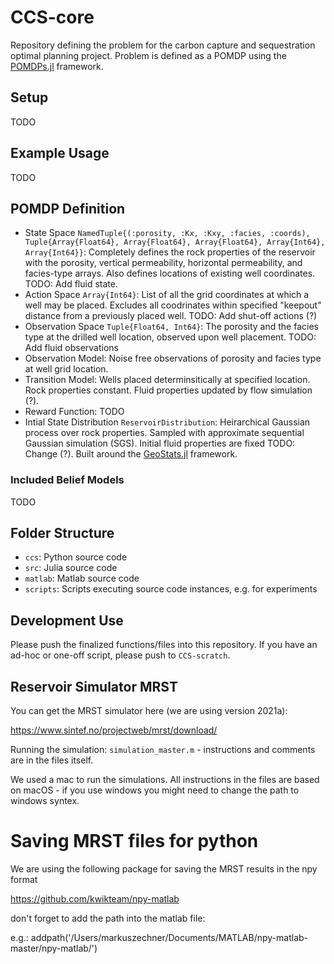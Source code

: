 # CCS-core
Repository defining the problem for the carbon capture and sequestration optimal planning project. Problem is defined as a POMDP using the [POMDPs.jl](https://github.com/JuliaPOMDP/POMDPs.jl) framework.

## Setup
TODO

## Example Usage
TODO

## POMDP Definition
- State Space `NamedTuple{(:porosity, :Kx, :Kxy, :facies, :coords), Tuple{Array{Float64}, Array{Float64}, Array{Float64}, Array{Int64}, Array{Int64}}`: Completely defines the rock properties of the reservoir with the porosity, vertical permeability, horizontal permeability, and facies-type arrays. Also defines locations of existing well coordinates. TODO: Add fluid state. 
- Action Space `Array{Int64}`: List of all the grid coordinates at which a well may be placed. Excludes all coodrinates within specified "keepout" distance from a previously placed well. TODO: Add shut-off actions (?)
- Observation Space `Tuple{Float64, Int64}`: The porosity and the facies type at the drilled well location, observed upon well placement.  TODO: Add fluid observations
- Observation Model: Noise free observations of porosity and facies type at well grid location. 
- Transition Model: Wells placed determinsitically at specified location. Rock properties constant. Fluid properties updated by flow simulation (?). 
- Reward Function: TODO
- Intial State Distribution `ReservoirDistribution`: Heirarchical Gaussian process over rock properties. Sampled with approximate sequential Gaussian simulation (SGS). Initial fluid properties are fixed TODO: Change (?). Built around the [GeoStats.jl](https://github.com/JuliaEarth/GeoStats.jl) framework.

### Included Belief Models
TODO

## Folder Structure
- `ccs`: Python source code
- `src`: Julia source code
- `matlab`: Matlab source code
- `scripts`: Scripts executing source code instances, e.g. for experiments

## Development Use
Please push the finalized functions/files into this repository. If you have an ad-hoc or one-off script, please push to `CCS-scratch`.

## Reservoir Simulator MRST

You can get the MRST simulator here (we are using version 2021a):

https://www.sintef.no/projectweb/mrst/download/

Running the simulation: `simulation_master.m` - instructions and comments are in the files itself.

We used a mac to run the simulations. All instructions in the files are based on macOS - if you use windows you might need to change the path to windows syntex.


# Saving MRST files for python

We are using the following package for saving the MRST results in the npy format

https://github.com/kwikteam/npy-matlab

don't forget to add the path into the matlab file:

e.g.: addpath('/Users/markuszechner/Documents/MATLAB/npy-matlab-master/npy-matlab/')
